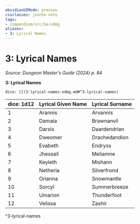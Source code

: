 ```yaml
---
obsidianUIMode: preview
cssclasses: json5e-note
tags:
- compendium/src/5e/xdmg
aliases:
- 3: Lyrical Names
---
```

# 3: Lyrical Names
*Source: Dungeon Master's Guide (2024) p. 84* 

**3: Lyrical Names**

`dice: [](3-lyrical-names-xdmg.md#^3-lyrical-names)`

| dice: 1d12 | Lyrical Given Name | Lyrical Surname |
|------------|--------------------|-----------------|
| 1 | Arannis | Arvannis |
| 2 | Damaia | Brawnanvil |
| 3 | Darsis | Daardendrian |
| 4 | Dweomer | Drachedandion |
| 5 | Evabeth | Endryss |
| 6 | Jhessail | Meliamne |
| 7 | Keyleth | Mishann |
| 8 | Netheria | Silverfrond |
| 9 | Orianna | Snowmantle |
| 10 | Sorcyl | Summerbreeze |
| 11 | Umarion | Thunderfoot |
| 12 | Velissa | Zashir |
^3-lyrical-names